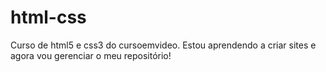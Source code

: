# html-css
 Curso de html5 e css3 do cursoemvideo.
 Estou aprendendo a criar sites e agora vou gerenciar o meu repositório!

 